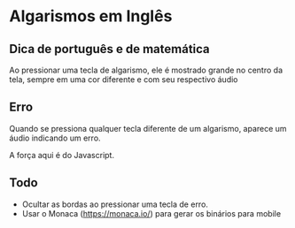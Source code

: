 # Algarismos em Inglês

## Dica de português e de matemática

Ao pressionar uma tecla de algarismo, ele é mostrado grande no centro da tela, sempre em uma cor diferente e com seu respectivo áudio

## Erro

Quando se pressiona qualquer tecla diferente de um algarismo, aparece um áudio indicando um erro.

A força aqui é do Javascript.

## Todo

- Ocultar as bordas ao pressionar uma tecla de erro.
- Usar o Monaca (https://monaca.io/) para gerar os binários para mobile
